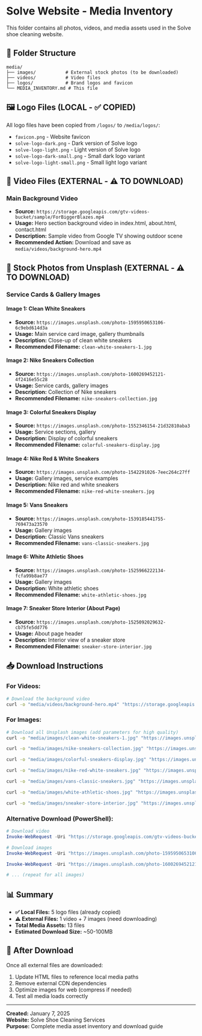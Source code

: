 # Solve Website - Media Inventory

This folder contains all photos, videos, and media assets used in the Solve shoe cleaning website.

## 📁 Folder Structure
```
media/
├── images/           # External stock photos (to be downloaded)
├── videos/           # Video files
├── logos/            # Brand logos and favicon
└── MEDIA_INVENTORY.md # This file
```

## 🖼️ Logo Files (LOCAL - ✅ COPIED)
All logo files have been copied from `/logos/` to `/media/logos/`:

- `favicon.png` - Website favicon
- `solve-logo-dark.png` - Dark version of Solve logo
- `solve-logo-light.png` - Light version of Solve logo  
- `solve-logo-dark-small.png` - Small dark logo variant
- `solve-logo-light-small.png` - Small light logo variant

## 🎥 Video Files (EXTERNAL - ⚠️ TO DOWNLOAD)

### Main Background Video
- **Source:** `https://storage.googleapis.com/gtv-videos-bucket/sample/ForBiggerBlazes.mp4`
- **Usage:** Hero section background video in index.html, about.html, contact.html
- **Description:** Sample video from Google TV showing outdoor scene
- **Recommended Action:** Download and save as `media/videos/background-hero.mp4`

## 📸 Stock Photos from Unsplash (EXTERNAL - ⚠️ TO DOWNLOAD)

### Service Cards & Gallery Images

#### Image 1: Clean White Sneakers
- **Source:** `https://images.unsplash.com/photo-1595950653106-6c9ebd614d3a`
- **Usage:** Main service card image, gallery thumbnails
- **Description:** Close-up of clean white sneakers
- **Recommended Filename:** `clean-white-sneakers-1.jpg`

#### Image 2: Nike Sneakers Collection  
- **Source:** `https://images.unsplash.com/photo-1600269452121-4f2416e55c28`
- **Usage:** Service cards, gallery images
- **Description:** Collection of Nike sneakers
- **Recommended Filename:** `nike-sneakers-collection.jpg`

#### Image 3: Colorful Sneakers Display
- **Source:** `https://images.unsplash.com/photo-1552346154-21d32810aba3`
- **Usage:** Service sections, gallery
- **Description:** Display of colorful sneakers
- **Recommended Filename:** `colorful-sneakers-display.jpg`

#### Image 4: Nike Red & White Sneakers
- **Source:** `https://images.unsplash.com/photo-1542291026-7eec264c27ff`
- **Usage:** Gallery images, service examples
- **Description:** Nike red and white sneakers
- **Recommended Filename:** `nike-red-white-sneakers.jpg`

#### Image 5: Vans Sneakers
- **Source:** `https://images.unsplash.com/photo-1539185441755-769473a23570`
- **Usage:** Gallery images
- **Description:** Classic Vans sneakers
- **Recommended Filename:** `vans-classic-sneakers.jpg`

#### Image 6: White Athletic Shoes
- **Source:** `https://images.unsplash.com/photo-1525966222134-fcfa99b8ae77`
- **Usage:** Gallery images
- **Description:** White athletic shoes
- **Recommended Filename:** `white-athletic-shoes.jpg`

#### Image 7: Sneaker Store Interior (About Page)
- **Source:** `https://images.unsplash.com/photo-1525092029632-cb75fe5dd776`
- **Usage:** About page header
- **Description:** Interior view of a sneaker store
- **Recommended Filename:** `sneaker-store-interior.jpg`

## 📥 Download Instructions

### For Videos:
```bash
# Download the background video
curl -o "media/videos/background-hero.mp4" "https://storage.googleapis.com/gtv-videos-bucket/sample/ForBiggerBlazes.mp4"
```

### For Images:
```bash
# Download all Unsplash images (add parameters for high quality)
curl -o "media/images/clean-white-sneakers-1.jpg" "https://images.unsplash.com/photo-1595950653106-6c9ebd614d3a?auto=format&fit=crop&w=1200&q=80"

curl -o "media/images/nike-sneakers-collection.jpg" "https://images.unsplash.com/photo-1600269452121-4f2416e55c28?auto=format&fit=crop&w=1200&q=80"

curl -o "media/images/colorful-sneakers-display.jpg" "https://images.unsplash.com/photo-1552346154-21d32810aba3?auto=format&fit=crop&w=1200&q=80"

curl -o "media/images/nike-red-white-sneakers.jpg" "https://images.unsplash.com/photo-1542291026-7eec264c27ff?auto=format&fit=crop&w=1200&q=80"

curl -o "media/images/vans-classic-sneakers.jpg" "https://images.unsplash.com/photo-1539185441755-769473a23570?auto=format&fit=crop&w=1200&q=80"

curl -o "media/images/white-athletic-shoes.jpg" "https://images.unsplash.com/photo-1525966222134-fcfa99b8ae77?auto=format&fit=crop&w=1200&q=80"

curl -o "media/images/sneaker-store-interior.jpg" "https://images.unsplash.com/photo-1525092029632-cb75fe5dd776?auto=format&fit=crop&w=1200&q=80"
```

### Alternative Download (PowerShell):
```powershell
# Download video
Invoke-WebRequest -Uri "https://storage.googleapis.com/gtv-videos-bucket/sample/ForBiggerBlazes.mp4" -OutFile "media/videos/background-hero.mp4"

# Download images
Invoke-WebRequest -Uri "https://images.unsplash.com/photo-1595950653106-6c9ebd614d3a?auto=format&fit=crop&w=1200&q=80" -OutFile "media/images/clean-white-sneakers-1.jpg"

Invoke-WebRequest -Uri "https://images.unsplash.com/photo-1600269452121-4f2416e55c28?auto=format&fit=crop&w=1200&q=80" -OutFile "media/images/nike-sneakers-collection.jpg"

# ... (repeat for all images)
```

## 📊 Summary
- **✅ Local Files:** 5 logo files (already copied)
- **⚠️ External Files:** 1 video + 7 images (need downloading)
- **Total Media Assets:** 13 files
- **Estimated Download Size:** ~50-100MB

## 🔄 After Download
Once all external files are downloaded:
1. Update HTML files to reference local media paths
2. Remove external CDN dependencies  
3. Optimize images for web (compress if needed)
4. Test all media loads correctly

---
**Created:** January 7, 2025  
**Website:** Solve Shoe Cleaning Services  
**Purpose:** Complete media asset inventory and download guide 